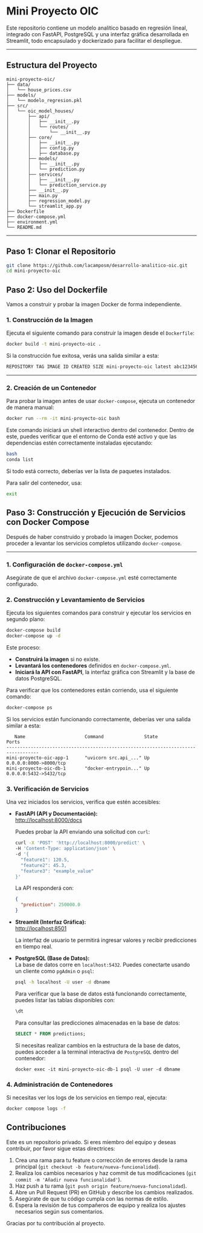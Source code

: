 # Mini Proyecto OIC

Este repositorio contiene un modelo analítico basado en regresión lineal, integrado con FastAPI, PostgreSQL y una 
interfaz gráfica desarrollada en Streamlit, todo encapsulado y dockerizado para facilitar el despliegue.

---

## Estructura del Proyecto


```plaintext
mini-proyecto-oic/
├── data/
│   └── house_prices.csv
├── models/
│   └── modelo_regresion.pkl
├── src/
│   └── oic_model_houses/
│       ├── api/
│       │   ├── __init__.py
│       │   └── routes/
│       │       └── __init__.py
│       ├── core/
│       │   ├── __init__.py
│       │   ├── config.py
│       │   ├── database.py
│       ├── models/
│       │   ├── __init__.py
│       │   └── prediction.py
│       ├── services/
│       │   ├── __init__.py
│       │   └── prediction_service.py
│       ├── __init__.py
│       ├── main.py
│       ├── regression_model.py
│       └── streamlit_app.py
├── Dockerfile
├── docker-compose.yml
├── environment.yml
└── README.md
```

---

## Paso 1: Clonar el Repositorio

```bash
git clone https://github.com/lacamposm/desarrollo-analitico-oic.git
cd mini-proyecto-oic
```

## Paso 2: Uso del Dockerfile

Vamos a construir y probar la imagen Docker de forma independiente.

### 1. Construcción de la Imagen

Ejecuta el siguiente comando para construir la imagen desde el `Dockerfile`:

```sh
docker build -t mini-proyecto-oic .
```

Si la construcción fue exitosa, verás una salida similar a esta:
```sh
REPOSITORY TAG IMAGE ID CREATED SIZE mini-proyecto-oic latest abc123456789 X minutes ago 1.2GB
```

---

### 2. Creación de un Contenedor

Para probar la imagen antes de usar `docker-compose`, ejecuta un contenedor de manera manual:

```sh
docker run --rm -it mini-proyecto-oic bash
```

Este comando iniciará un shell interactivo dentro del contenedor. Dentro de este, puedes verificar que el entorno de 
Conda esté activo y que las dependencias estén correctamente instaladas ejecutando:

```sh
bash
conda list
```

Si todo está correcto, deberías ver la lista de paquetes instalados.

Para salir del contenedor, usa:

```sh
exit
```

## Paso 3: Construcción y Ejecución de Servicios con Docker Compose

Después de haber construido y probado la imagen Docker, podemos proceder a levantar los servicios completos utilizando `docker-compose`.

---

### 1. Configuración de `docker-compose.yml`

Asegúrate de que el archivo `docker-compose.yml` esté correctamente configurado.

### 2. Construcción y Levantamiento de Servicios

Ejecuta los siguientes comandos para construir y ejecutar los servicios en segundo plano:

```sh
docker-compose build
docker-compose up -d
```

Este proceso:

- **Construirá la imagen** si no existe.
- **Levantará los contenedores** definidos en `docker-compose.yml`.
- **Iniciará la API con FastAPI**, la interfaz gráfica con Streamlit y la base de datos PostgreSQL.

Para verificar que los contenedores están corriendo, usa el siguiente comando:

```sh
docker-compose ps
```

Si los servicios están funcionando correctamente, deberías ver una salida similar a esta:

```nginx
   Name                      Command               State           Ports
----------------------------------------------------------------------------------
mini-proyecto-oic-app-1      "uvicorn src.api_..." Up      0.0.0.0:8000->8000/tcp
mini-proyecto-oic-db-1       "docker-entrypoin..." Up      0.0.0.0:5432->5432/tcp
```

### 3. Verificación de Servicios

Una vez iniciados los servicios, verifica que estén accesibles:

- **FastAPI (API y Documentación):**  
  [http://localhost:8000/docs](http://localhost:8000/docs)

  Puedes probar la API enviando una solicitud con `curl`:

  ```sh
  curl -X 'POST' 'http://localhost:8000/predict' \
  -H 'Content-Type: application/json' \
  -d '{
    "feature1": 120.5,
    "feature2": 45.3,
    "feature3": "example_value"
  }'
  ```
  La API responderá con:

    ```json
    {
      "prediction": 250000.0
    }
    ```

- **Streamlit (Interfaz Gráfica):**  
  [http://localhost:8501](http://localhost:8501)

   La interfaz de usuario te permitirá ingresar valores y recibir predicciones en tiempo real.

- **PostgreSQL (Base de Datos):**  
  La base de datos corre en `localhost:5432`. Puedes conectarte usando un cliente como `pgAdmin` o `psql`:

  ```sh
  psql -h localhost -U user -d dbname
  ```

    Para verificar que la base de datos está funcionando correctamente, puedes listar las tablas disponibles 
    con:
    
    ```sql
    \dt
    ```
    
    Para consultar las predicciones almacenadas en la base de datos:
    
    ```sql
    SELECT * FROM predictions;
    ```
    
    Si necesitas realizar cambios en la estructura de la base de datos, puedes acceder a la terminal interactiva de 
    `PostgreSQL` dentro del contenedor:
    
    ```shell
    docker exec -it mini-proyecto-oic-db-1 psql -U user -d dbname
    ```

### 4. Administración de Contenedores

Si necesitas ver los logs de los servicios en tiempo real, ejecuta:

```sh
docker compose logs -f
```

## Contribuciones

Este es un repositorio privado. Si eres miembro del equipo y deseas contribuir, por favor sigue estas directrices:

1. Crea una rama para tu feature o corrección de errores desde la rama principal (`git checkout -b feature/nueva-funcionalidad`).
2. Realiza los cambios necesarios y haz commit de tus modificaciones (`git commit -m 'Añadir nueva funcionalidad'`).
3. Haz push a tu rama (`git push origin feature/nueva-funcionalidad`).
4. Abre un Pull Request (PR) en GitHub y describe los cambios realizados.
5. Asegúrate de que tu código cumpla con las normas de estilo.
6. Espera la revisión de tus compañeros de equipo y realiza los ajustes necesarios según sus comentarios.

Gracias por tu contribución al proyecto.



